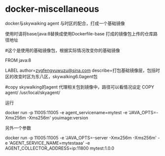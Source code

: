 # docker-miscellaneous
docker与skywaiking agent 与时区的配合，打成一个基础镜像


使用时请将base/java:8替换成使用Dockerfile-base 打成的镜像包上传的仓库路径地址


#这个是使用的基础镜像包，根据实际情况改变你的基础镜像

FROM java:8

LABEL author=zygfengyuwuzu@sina.com describe=打包基础镜像层，包括时区的改变时区为东八区，skywalking6.0agent包

#copy skywalking的agent 代理相关包到镜像中，路径可以看情况设定
COPY agent/ /usr/local/skyagent/

运行

docker run -p 11005:11005 -e agent_servicename=mytest -e 'JAVA_OPTS=-Xmx256m -Xms256m' youimage:version

另外一个参数

docker run -p 11005:11005 -e 'JAVA_OPTS=-server -Xmx256m -Xms256m' -e 'AGENT_SERVICE_NAME=mytestaaa' -e AGENT_COLLECTOR_ADDRESS=ip:11800  mytest:1.0.0

